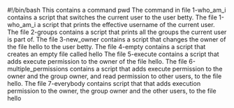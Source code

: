 #!/bin/bash
This contains a command pwd
The command in file 1-who_am_i contains a script that switches the current user to the user betty.
The file 1-who_am_i a script that prints the effective username of the current user.
The file 2-groups contains a script that prints all the groups the current user is part of.
The file 3-new_owner contains a script that changes the owner of the file hello to the user betty.
The file 4-empty contains a script that creates an empty file called hello
The file 5-execute contains a script that adds execute permission to the owner of the file hello.
The file 6-multiple_permissions contains a script that adds execute permission to the owner and the group owner, and read permission to other users, to the file hello.
The file 7-everybody contains script that that adds execution permission to the owner, the group owner and the other users, to the file hello

